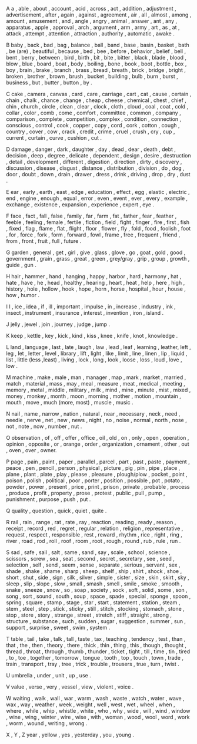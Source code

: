 A
a , able , about , account , acid , across , act , addition , adjustment , advertisement , after , again , against , agreement , air , all , almost , among , amount , amusement , and , angle , angry , animal , answer , ant , any , apparatus , apple , approval , arch , argument , arm , army , art , as , at , attack , attempt , attention , attraction , authority , automatic , awake .

B
baby , back , bad , bag , balance , ball , band , base , basin , basket , bath , be (are) , beautiful , because , bed , bee , before , behavior , belief , bell , bent , berry , between , bird , birth , bit , bite , bitter , black , blade , blood , blow , blue , board , boat , body , boiling , bone , book , boot , bottle , box , boy , brain , brake , branch , brass , bread , breath , brick , bridge , bright , broken , brother , brown , brush , bucket , building , bulb , burn , burst , business , but , butter , button , by .

C
cake , camera , canvas , card , care , carriage , cart , cat , cause , certain , chain , chalk , chance , change , cheap , cheese , chemical , chest , chief , chin , church , circle , clean , clear , clock , cloth , cloud , coal , coat , cold , collar , color , comb , come , comfort , committee , common , company , comparison , complete , competition , complex , condition , connection , conscious , control , cook , copper , copy , cord , cork , cotton , cough , country , cover , cow , crack , credit , crime , cruel , crush , cry , cup , current , curtain , curve , cushion , cut .

D
damage , danger , dark , daughter , day , dead , dear , death , debt , decision , deep , degree , delicate , dependent , design , desire , destruction , detail , development , different , digestion , direction , dirty , discovery , discussion , disease , disgust , distance , distribution , division , do , dog , door , doubt , down , drain , drawer , dress , drink , driving , drop , dry , dust .

E
ear , early , earth , east , edge , education , effect , egg , elastic , electric , end , engine , enough , equal , error , even , event , ever , every , example , exchange , existence , expansion , experience , expert , eye .

F
face , fact , fall , false , family , far , farm , fat , father , fear , feather , feeble , feeling , female , fertile , fiction , field , fight , finger , fire , first , fish , fixed , flag , flame , flat , flight , floor , flower , fly , fold , food , foolish , foot , for , force , fork , form , forward , fowl , frame , free , frequent , friend , from , front , fruit , full , future .

G
garden , general , get , girl , give , glass , glove , go , goat , gold , good , government , grain , grass , great , green , grey/gray , grip , group , growth , guide , gun .

H
hair , hammer , hand , hanging , happy , harbor , hard , harmony , hat , hate , have , he , head , healthy , hearing , heart , heat , help , here , high , history , hole , hollow , hook , hope , horn , horse , hospital , hour , house , how , humor .

I
I , ice , idea , if , ill , important , impulse , in , increase , industry , ink , insect , instrument , insurance , interest , invention , iron , island .

J
jelly , jewel , join , journey , judge , jump .

K
keep , kettle , key , kick , kind , kiss , knee , knife , knot , knowledge .

L
land , language , last , late , laugh , law , lead , leaf , learning , leather, left , leg , let , letter , level , library , lift , light , like , limit , line , linen , lip , liquid , list , little (less ,least) , living , lock , long , look , loose , loss , loud , love , low .

M
machine , make , male , man , manager , map , mark , market , married , match , material , mass , may , meal , measure , meat , medical , meeting , memory , metal , middle , military , milk , mind , mine , minute , mist , mixed , money , monkey , month , moon , morning , mother , motion , mountain , mouth , move , much (more, most) , muscle , music .

N
nail , name , narrow , nation , natural , near , necessary , neck , need , needle , nerve , net , new , news , night , no , noise , normal , north , nose , not , note , now , number , nut .

O
observation , of , off , offer , office , oil , old , on , only , open , operation , opinion , opposite , or , orange , order , organization , ornament , other , out , oven , over , owner.

P
page , pain , paint , paper , parallel , parcel , part , past , paste , payment , peace , pen , pencil , person , physical , picture , pig , pin , pipe , place , plane , plant , plate , play , please , pleasure , plough/plow , pocket , point , poison , polish , political , poor , porter , position , possible , pot , potato , powder , power , present , price , print , prison , private , probable , process , produce , profit , property , prose , protest , public , pull , pump , punishment , purpose , push , put .

Q
quality , question , quick , quiet , quite .

R
rail , rain , range , rat , rate , ray , reaction , reading , ready , reason , receipt , record , red , regret , regular , relation , religion , representative , request , respect , responsible , rest , reward , rhythm , rice , right , ring , river , road , rod , roll , roof , room , root , rough , round , rub , rule , run .

S
sad , safe , sail , salt , same , sand , say , scale , school , science , scissors , screw , sea , seat , second , secret , secretary , see , seed , selection , self , send , seem , sense , separate , serious , servant , sex , shade , shake , shame , sharp , sheep , shelf , ship , shirt , shock , shoe , short , shut , side , sign , silk , silver , simple , sister , size , skin , skirt , sky , sleep , slip , slope , slow , small , smash , smell , smile , smoke , smooth , snake , sneeze , snow , so , soap , society , sock , soft , solid , some , son , song , sort , sound , south , soup , space , spade , special , sponge , spoon , spring , square , stamp , stage , star , start , statement , station , steam , stem , steel , step , stick , sticky , still , stitch , stocking , stomach , stone , stop , store , story , strange , street , stretch , stiff , straight , strong , structure , substance , such , sudden , sugar , suggestion , summer , sun , support , surprise , sweet , swim , system .

T
table , tail , take , talk , tall , taste , tax , teaching , tendency , test , than , that , the , then , theory , there , thick , thin , thing , this , though , thought , thread , throat , through , thumb , thunder , ticket , tight , till , time , tin , tired , to , toe , together , tomorrow , tongue , tooth , top , touch , town , trade , train , transport , tray , tree , trick , trouble , trousers , true , turn , twist .

U
umbrella , under , unit , up , use .

V
value , verse , very , vessel , view , violent , voice .

W
waiting , walk , wall , war , warm , wash , waste , watch , water , wave , wax , way , weather , week , weight , well , west , wet , wheel , when , where , while , whip , whistle , white , who , why , wide , will , wind , window , wine , wing , winter , wire , wise , with , woman , wood , wool , word , work , worm , wound , writing , wrong .

X , Y , Z
year , yellow , yes , yesterday , you , young .